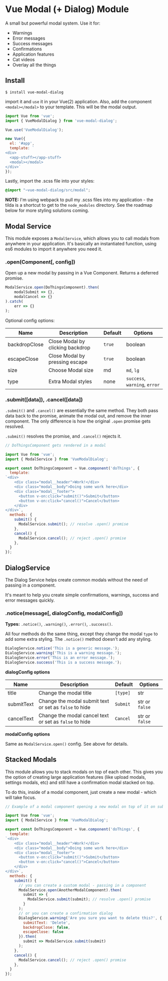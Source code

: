 # Vue Modal (+ Dialog) Module

A small but powerful modal system. Use it for:

- Warnings
- Error messages
- Success messages
- Confirmations
- Application features
- Cat videos
- Overlay all the things

## Install

```shell
$ install vue-modal-dialog
```

import it and `use` it in your Vue(2) application. Also, add the component `<modal></modal>` to your template.
This will be the modal output.

```js
import Vue from 'vue';
import { VueModalDialog } from 'vue-modal-dialog';

Vue.use('VueModalDialog');

new Vue({
  el: '#app',
  template: `
<div>
  <app-stuff></app-stuff>
  <modal></modal>
</div>`
});
```

Lastly, import the .scss file into your styles:

```scss
@import "~vue-modal-dialog/src/modal";
```

**NOTE:** I'm using webpack to pull my .scss files into my application - the tilda is a shortcut to get to the
`node_modules` directory. See the roadmap below for more styling solutions coming.

## Modal Service

This module exposes a `ModalService`, which allows you to call modals from anywhere in your application. It's basically an instantiated function, using es6 modules to import it anywhere you need it.

### .open(Component[, config])

Open up a new modal by passing in a Vue Component. Returns a deferred promise.

```js
ModalService.open(DoThingsComponent).then(
    modalSubmit => {},
    modalCancel => {}
).catch(
    err => {}
);
```

Optional config options:

Name | Description | Default | Options
--- | --- | --- | ---
backdropClose | Close Modal by clicking backdrop | `true` | boolean
escapeClose | Close Modal by pressing escape | `true` | boolean
size | Choose Modal size | md | `md`, `lg`
type | Extra Modal styles | none | `success`, `warning`, `error`


### .submit([data]), .cancel([data])

`.submit()` and `.cancel()` are essentially the same method. They both pass data back to the promise, animate the modal out, and remove the inner component. The only difference is how the original `.open` promise gets resolved.

`.submit()` resolves the promise, and `.cancel()` rejects it.

```js
// DoThingsComponent gets rendered in a modal

import Vue from 'vue';
import { ModalService } from 'VueModalDialog';

export const DoThingsComponent = Vue.component('doThings', {
  template:
`<div>
    <div class="modal__header">Work!</div>
    <div class="modal__body">Doing some work here</div>
    <div class="modal__footer">
      <button v-on:click="submit()">Submit</button>
      <button v-on:click="cancel()">Cancel</button>
    </div>
</div>`,
  methods: {
    submit() {
      ModalService.submit(); // resolve .open() promise
    },
    cancel() {
      ModalService.cancel(); // reject .open() promise
    },
  }
});
```

## DialogService

The Dialog Service helps create common modals without the need of passing in a component.

It's meant to help you create simple confirmations, warnings, success and error messages quickly.

### .notice(message[, dialogConfig, modalConfig])

**Types:** `.notice()`, `.warning()`, `.error()`, `.success()`.

All four methods do the same thing, except they change the modal `type` to add some extra styling. The `.notice()`
method doesn't add any styling.

```js
DialogService.notice('This is a generic message.');
DialogService.warning('This is a warning message.');
DialogService.error('This is an error message.');
DialogService.success('This is a success message.');
```

**dialogConfig options**

Name | Description | Default | Options
--- | --- | --- | ---
title | Change the modal title | `[type]` | str
submitText | Change the modal submit text or set as `false` to hide | `Submit` | str or `false`
cancelText | Change the modal cancel text or set as `false` to hide  | `Cancel` | str or `false`

**modalConfig options**

Same as `ModalService.open()` config. See above for details.

## Stacked Modals

This module allows you to stack modals on top of each other. This gives you the option of creating large application
features (like upload modals, settings modals, etc) and still have a confirmation modal stacked on top.

To do this, inside of a modal component, just create a new modal - which will take focus.

```js
// Example of a modal component opening a new modal on top of it on submit()

import Vue from 'vue';
import { ModalService } from 'VueModalDialog';

export const DoThingsComponent = Vue.component('doThings', {
  template:
`<div>
    <div class="modal__header">Work!</div>
    <div class="modal__body">Doing some work here</div>
    <div class="modal__footer">
      <button v-on:click="submit()">Submit</button>
      <button v-on:click="cancel()">Cancel</button>
    </div>
</div>`,
  methods: {
    submit() {
      // you can create a custom modal - passing in a component
      ModalService.open(AnotherModalComponent).then(
        submit => {
          ModalService.submit(submit); // resolve .open() promise          
        }  
      );
      // or you can create a confirmation dialog
      DialogService.warning('Are you sure you want to delete this?', {
        submitText: 'Delete',
        backdropClose: false,
        escapeClose: false
      }).then(
        submit => ModalService.submit(submit) 
      );
    },
    cancel() {
      ModalService.cancel(); // reject .open() promise
    },
  }
});
```
